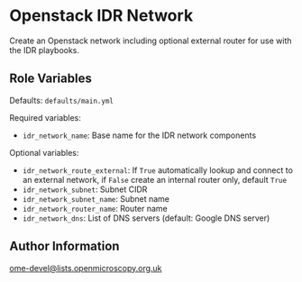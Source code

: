 Openstack IDR Network
=====================

Create an Openstack network including optional external router for use with the IDR playbooks.


Role Variables
--------------

Defaults: `defaults/main.yml`

Required variables:
- `idr_network_name`: Base name for the IDR network components

Optional variables:
- `idr_network_route_external`: If `True` automatically lookup and connect to an external network, if `False` create an internal router only, default `True`
- `idr_network_subnet`: Subnet CIDR
- `idr_network_subnet_name`: Subnet name
- `idr_network_router_name`: Router name
- `idr_network_dns`: List of DNS servers (default: Google DNS server)


Author Information
------------------

ome-devel@lists.openmicroscopy.org.uk
